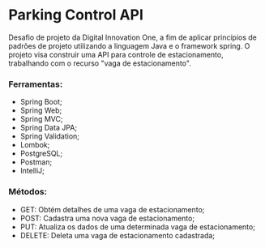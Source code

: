 # Parking Control API

Desafio de projeto da Digital Innovation One, a fim de aplicar princípios de padrões de projeto utilizando a linguagem Java e o framework spring. O projeto visa construir uma API para controle de estacionamento, trabalhando com o recurso "vaga de estacionamento".

### Ferramentas:
- Spring Boot;
- Spring Web;
- Spring MVC;
- Spring Data JPA;
- Spring Validation;
- Lombok;
- PostgreSQL;
- Postman;
- IntelliJ;

### Métodos:
- GET: Obtém detalhes de uma vaga de estacionamento;
- POST: Cadastra uma nova vaga de estacionamento;
- PUT: Atualiza os dados de uma determinada vaga de estacionamento;
- DELETE: Deleta uma vaga de estacionamento cadastrada;
